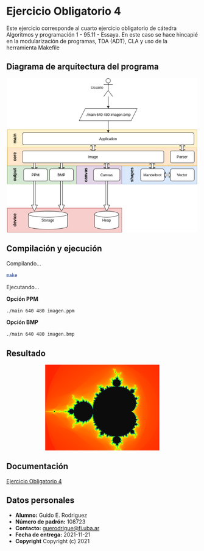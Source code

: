# Ejercicio Obligatorio 4

Este ejercicio corresponde al cuarto ejercicio obligatorio de cátedra Algoritmos y programación 1 - 95.11 - Essaya.
En este caso se hace hincapié en la modularización de programas, TDA (ADT), CLA y uso de la herramienta Makefile

## Diagrama de arquitectura del programa

<p align="center" width="500">
    <img align="center" width="500" src="diagrama_de_arquitectura.png" />
</p>


## Compilación y ejecución

Compilando...

```bash
make
```

Ejecutando...

**Opción PPM**

```bash
./main 640 480 imagen.ppm
```

**Opción BMP**

```bash
./main 640 480 imagen.bmp
```

## Resultado

<p align="center" width="500">
   <img align="center" width="300" src="imagen.png" />
</p>

## Documentación
[Ejercicio Obligatorio 4](https://ejercicio-obligatorio-4.netlify.app/index.html)

## Datos personales

- **Alumno:** Guido E. Rodriguez
- **Número de padrón:** 108723
- **Contacto:** guerodrigue@fi.uba.ar
- **Fecha de entrega:** 2021-11-21
- **Copyright** Copyright (c) 2021
